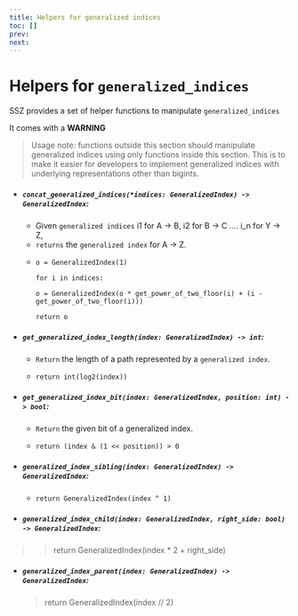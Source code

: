 ```yaml
---
title: Helpers for generalized indices
toc: []
prev: 
next: 
---
```


# Helpers for `generalized_indices`

SSZ provides a set of helper functions to manipulate `generalized_indices`  

It comes with a **WARNING**

> Usage note: functions outside this section should manipulate generalized indices using only functions inside this section. This is to make it easier for developers to implement generalized indices with underlying representations other than bigints.

- ##### `concat_generalized_indices(*indices: GeneralizedIndex) -> GeneralizedIndex`:
  - Given `generalized indices` i1 for A -> B, i2 for B -> C .... i_n for Y -> Z, 
  - `returns` the `generalized index` for A -> Z.
  -     
        o = GeneralizedIndex(1)

        for i in indices:

        o = GeneralizedIndex(o * get_power_of_two_floor(i) + (i - get_power_of_two_floor(i)))

        return o

- ##### `get_generalized_index_length(index: GeneralizedIndex) -> int`:
  - `Return` the length of a path represented by a `generalized index`.
  -   
        return int(log2(index))



- ##### `get_generalized_index_bit(index: GeneralizedIndex, position: int) -> bool`:
  - `Return` the given bit of a generalized index.
  -    
        return (index & (1 << position)) > 0

- ##### `generalized_index_sibling(index: GeneralizedIndex) -> GeneralizedIndex`:
  - 
        return GeneralizedIndex(index ^ 1)

- ##### `generalized_index_child(index: GeneralizedIndex, right_side: bool) -> GeneralizedIndex`:
>> return GeneralizedIndex(index * 2 + right_side)

- ##### `generalized_index_parent(index: GeneralizedIndex) -> GeneralizedIndex`:
    > return GeneralizedIndex(index // 2)